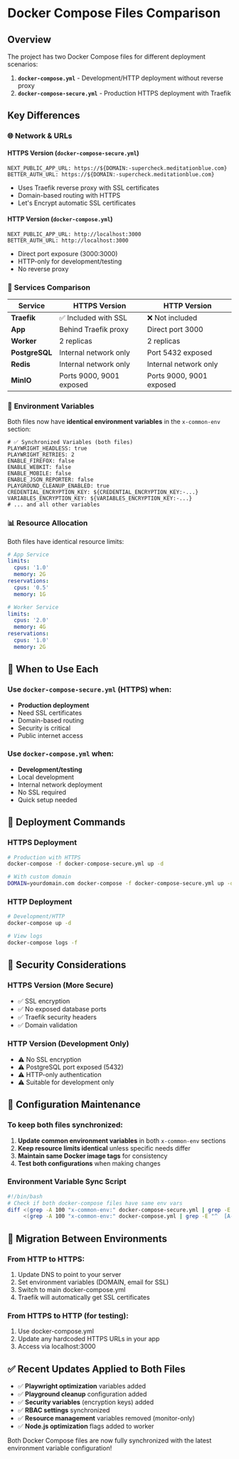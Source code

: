 # Docker Compose Files Comparison

## Overview
The project has two Docker Compose files for different deployment scenarios:

1. **`docker-compose.yml`** - Development/HTTP deployment without reverse proxy
2. **`docker-compose-secure.yml`** - Production HTTPS deployment with Traefik

## Key Differences

### 🌐 **Network & URLs**

#### HTTPS Version (`docker-compose-secure.yml`)
```env
NEXT_PUBLIC_APP_URL: https://${DOMAIN:-supercheck.meditationblue.com}
BETTER_AUTH_URL: https://${DOMAIN:-supercheck.meditationblue.com}
```
- Uses Traefik reverse proxy with SSL certificates
- Domain-based routing with HTTPS
- Let's Encrypt automatic SSL certificates

#### HTTP Version (`docker-compose.yml`)
```env
NEXT_PUBLIC_APP_URL: http://localhost:3000
BETTER_AUTH_URL: http://localhost:3000
```
- Direct port exposure (3000:3000)
- HTTP-only for development/testing
- No reverse proxy

### 🚀 **Services Comparison**

| Service | HTTPS Version | HTTP Version |
|---------|---------------|--------------|
| **Traefik** | ✅ Included with SSL | ❌ Not included |
| **App** | Behind Traefik proxy | Direct port 3000 |
| **Worker** | 2 replicas | 2 replicas |
| **PostgreSQL** | Internal network only | Port 5432 exposed |
| **Redis** | Internal network only | Internal network only |
| **MinIO** | Ports 9000, 9001 exposed | Ports 9000, 9001 exposed |

### 🔧 **Environment Variables**

Both files now have **identical environment variables** in the `x-common-env` section:

```env
# ✅ Synchronized Variables (both files)
PLAYWRIGHT_HEADLESS: true
PLAYWRIGHT_RETRIES: 2
ENABLE_FIREFOX: false
ENABLE_WEBKIT: false
ENABLE_MOBILE: false
ENABLE_JSON_REPORTER: false
PLAYGROUND_CLEANUP_ENABLED: true
CREDENTIAL_ENCRYPTION_KEY: ${CREDENTIAL_ENCRYPTION_KEY:-...}
VARIABLES_ENCRYPTION_KEY: ${VARIABLES_ENCRYPTION_KEY:-...}
# ... and all other variables
```

### 📊 **Resource Allocation**

Both files have identical resource limits:

```yaml
# App Service
limits:
  cpus: '1.0'
  memory: 2G
reservations:
  cpus: '0.5'
  memory: 1G

# Worker Service  
limits:
  cpus: '2.0'
  memory: 4G
reservations:
  cpus: '1.0'
  memory: 2G
```

## 🎯 **When to Use Each**

### Use `docker-compose-secure.yml` (HTTPS) when:
- **Production deployment**
- Need SSL certificates
- Domain-based routing
- Security is critical
- Public internet access

### Use `docker-compose.yml` when:
- **Development/testing**
- Local development
- Internal network deployment  
- No SSL required
- Quick setup needed

## 🔄 **Deployment Commands**

### HTTPS Deployment
```bash
# Production with HTTPS
docker-compose -f docker-compose-secure.yml up -d

# With custom domain
DOMAIN=yourdomain.com docker-compose -f docker-compose-secure.yml up -d
```

### HTTP Deployment
```bash
# Development/HTTP
docker-compose up -d

# View logs
docker-compose logs -f
```

## 🔐 **Security Considerations**

### HTTPS Version (More Secure)
- ✅ SSL encryption
- ✅ No exposed database ports
- ✅ Traefik security headers
- ✅ Domain validation

### HTTP Version (Development Only)
- ⚠️ No SSL encryption
- ⚠️ PostgreSQL port exposed (5432)
- ⚠️ HTTP-only authentication
- ⚠️ Suitable for development only

## 🔧 **Configuration Maintenance**

### To keep both files synchronized:

1. **Update common environment variables** in both `x-common-env` sections
2. **Keep resource limits identical** unless specific needs differ
3. **Maintain same Docker image tags** for consistency
4. **Test both configurations** when making changes

### Environment Variable Sync Script
```bash
#!/bin/bash
# Check if both docker-compose files have same env vars
diff <(grep -A 100 "x-common-env:" docker-compose-secure.yml | grep -E "^  [A-Z_]") \
     <(grep -A 100 "x-common-env:" docker-compose.yml | grep -E "^  [A-Z_]")
```

## 📝 **Migration Between Environments**

### From HTTP to HTTPS:
1. Update DNS to point to your server
2. Set environment variables (DOMAIN, email for SSL)
3. Switch to main docker-compose.yml
4. Traefik will automatically get SSL certificates

### From HTTPS to HTTP (for testing):
1. Use docker-compose.yml
2. Update any hardcoded HTTPS URLs in your app
3. Access via localhost:3000

## ✅ **Recent Updates Applied to Both Files**

- ✅ **Playwright optimization** variables added
- ✅ **Playground cleanup** configuration added  
- ✅ **Security variables** (encryption keys) added
- ✅ **RBAC settings** synchronized
- ✅ **Resource management** variables removed (monitor-only)
- ✅ **Node.js optimization** flags added to worker

Both Docker Compose files are now fully synchronized with the latest environment variable configuration!